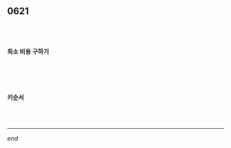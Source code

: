 ## 0621

<br>

<br>

#### 최소 비용 구하기

```python

```

<br>

<br>

#### 키순서

```python

```

<br>

---

*end*